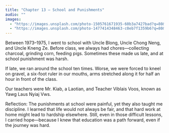 ```yaml
---
title: "Chapter 13 — School and Punishments"
audio: ""
images:
  - "https://images.unsplash.com/photo-1505761671935-60b3a7427bad?q=80&w=1600&auto=format&fit=crop"
  - "https://images.unsplash.com/photo-1477414348463-c0eb7f1359b6?q=80&w=1600&auto=format&fit=crop"
---
```


Between 1973–1975, I went to school with Uncle Blong, Uncle Chong Neng, and Uncle Kneng Ze. Before class, we always had chores—collecting charcoal, grinding corn, feeding pigs. Sometimes these made us late, and at school punishment was harsh.

If late, we ran around the school ten times. Worse, we were forced to kneel on gravel, a six-foot ruler in our mouths, arms stretched along it for half an hour in front of the class.

Our teachers were Mr. Kiab, a Laotian, and Teacher Viblais Voos, known as Yawg Laus Nyiaj Vws.

Reflection:
The punishments at school were painful, yet they also taught me discipline. I learned that life would not always be fair, and that hard work at home might lead to hardship elsewhere. Still, even in those difficult lessons, I carried hope—because I knew that education was a path forward, even if the journey was hard.